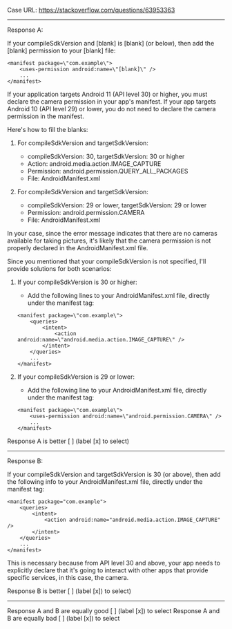 Case URL: https://stackoverflow.com/questions/63953363

------
Response A:



If your compileSdkVersion and [blank] is [blank] (or below), then add the [blank] permission to your [blank] file:
```
<manifest package=\"com.example\">
    <uses-permission android:name=\"[blank]\" />
    ...
</manifest>
```

If your application targets Android 11 (API level 30) or higher, you must declare the camera permission in your app's manifest. If your app targets Android 10 (API level 29) or lower, you do not need to declare the camera permission in the manifest.

Here's how to fill the blanks:

1. For compileSdkVersion and targetSdkVersion:
   - compileSdkVersion: 30, targetSdkVersion: 30 or higher
   - Action: android.media.action.IMAGE_CAPTURE
   - Permission: android.permission.QUERY_ALL_PACKAGES
   - File: AndroidManifest.xml

2. For compileSdkVersion and targetSdkVersion:
   - compileSdkVersion: 29 or lower, targetSdkVersion: 29 or lower
   - Permission: android.permission.CAMERA
   - File: AndroidManifest.xml

In your case, since the error message indicates that there are no cameras available for taking pictures, it's likely that the camera permission is not properly declared in the AndroidManifest.xml file.

Since you mentioned that your compileSdkVersion is not specified, I'll provide solutions for both scenarios:

1. If your compileSdkVersion is 30 or higher:
   - Add the following lines to your AndroidManifest.xml file, directly under the manifest tag:
   ```
   <manifest package=\"com.example\">
       <queries>
           <intent>
               <action android:name=\"android.media.action.IMAGE_CAPTURE\" />
           </intent>
       </queries>
       ...
   </manifest>
   ```

2. If your compileSdkVersion is 29 or lower:
   - Add the following line to your AndroidManifest.xml file, directly under the manifest tag:
   ```
   <manifest package=\"com.example\">
       <uses-permission android:name=\"android.permission.CAMERA\" />
       ...
   </manifest>
   ```

Response A is better [ ] (label [x] to select)

-------
Response B:

If your compileSdkVersion and targetSdkVersion is 30 (or above), then add the following info to your AndroidManifest.xml file, directly under the manifest tag:
```
<manifest package="com.example">
    <queries>
        <intent>
            <action android:name="android.media.action.IMAGE_CAPTURE" />
        </intent>
    </queries>
    ...
</manifest>
```
This is necessary because from API level 30 and above, your app needs to explicitly declare that it's going to interact with other apps that provide specific services, in this case, the camera.

Response B is better [ ] (label [x]) to select)

-------

Response A and B are equally good [ ] (label [x]) to select
Response A and B are equally bad [ ] (label [x]) to select
